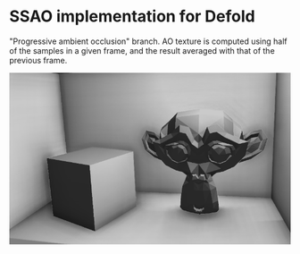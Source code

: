 # SSAO implementation for Defold

"Progressive ambient occlusion" branch.
AO texture is computed using half of the samples in a given frame, and the result averaged with that of the previous frame.

![ssao](https://github.com/abadonna/defold-ssao/blob/main/assets/sample.png)
